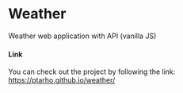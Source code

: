 # Weather
Weather web application with API (vanilla JS)
#### Link
You can check out the project by following the link: 
https://ptarho.github.io/weather/
